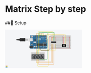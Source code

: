# Matrix Step by step

##🔌 Setup


<img src="https://github.com/postolache-andreea-miruna/IntroductionToRobotics/blob/180a5a61f63493c2d147fda70628b8bf414e1cd8/Homework4/shema1.jpg" width=50% height=50%>


